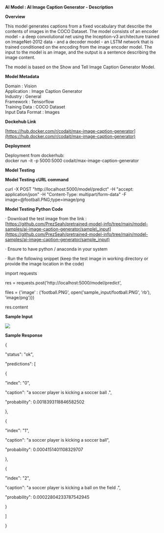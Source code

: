 
**AI Model : AI Image Caption Generator - Description**

**Overview**

This model generates captions from a fixed vocabulary that describe the contents of images in the COCO Dataset. The model consists of an encoder model - a deep convolutional net using the Inception-v3 architecture trained on ImageNet-2012 data - and a decoder model - an LSTM network that is trained conditioned on the encoding from the image encoder model. The input to the model is an image, and the output is a sentence describing the image content.  
  
The model is based on the Show and Tell Image Caption Generator Model.

**Model Metadata**

Domain : Vision  
Application : Image Caption Generator  
Industry : General  
Framework : Tensorflow  
Training Data : COCO Dataset  
Input Data Format : Images

**Dockehub Link**

[https://hub.docker.com/r/codait/max-image-caption-generator](https://hub.docker.com/r/codait/max-image-caption-generator)

**Deployment**

Deployment from dockerhub:  
docker run -it -p 5000:5000 codait/max-image-caption-generator

**Model Testing**

**Model Testing cURL command**

curl -X POST "http://localhost:5000/model/predict" -H "accept: application/json" -H "Content-Type: multipart/form-data" -F image=@football.PNG;type\=image/png

**Model Testing Python Code**

· Download the test image from the link :  
[https://github.com/PrezSeah/pretrained-model-info/tree/main/model-samples/ai-image-caption-generator/sample\_input](https://github.com/PrezSeah/pretrained-model-info/tree/main/model-samples/ai-image-caption-generator/sample_input)

· Ensure to have python / anaconda in your system

· Run the following snippet (keep the test image in working directory or provide the image location in the code)

import requests

res = requests.post('http://localhost:5000/model/predict', 

 files = {'image' : ('football.PNG', open('sample\_input/football.PNG', 'rb'), 'image/png')})

res.content

**Sample Input**

![](https://github.com/PrezSeah/pretrained-model-info/raw/main/model-samples/ai-image-caption-generator/ai-image-caption-generator-description_files/image002.jpg)

**Sample Response**

{

 "status": "ok",

 "predictions": \[

 {

 "index": "0",

 "caption": "a soccer player is kicking a soccer ball .",

 "probability": 0.0018393118846582502

 },

 {

 "index": "1",

 "caption": "a soccer player is kicking a soccer ball",

 "probability": 0.0004151401108329707

 },

 {

 "index": "2",

 "caption": "a soccer player is kicking a ball on the field .",

 "probability": 0.00022804233787542945

 }

 \]

}
